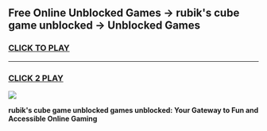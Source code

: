 
## Free Online Unblocked Games → rubik's cube game unblocked → Unblocked Games
<h3>
<a href="https://premium.freeplayer.one?title=rubik's_cube_game_unblocked&ref=21F">CLICK TO PLAY</a></h3>
<hr>

<h3>
<a href="https://premium.freeplayer.one?title=rubik's_cube_game_unblocked&ref=21F">CLICK 2 PLAY</a>
  
</h3>

<a href="https://premium.freeplayer.one?title=rubik's_cube_game_unblocked&ref=21F/"><img src="https://clearcache.store/games.png"></a>


**rubik's cube game unblocked games unblocked: Your Gateway to Fun and Accessible Online Gaming**
